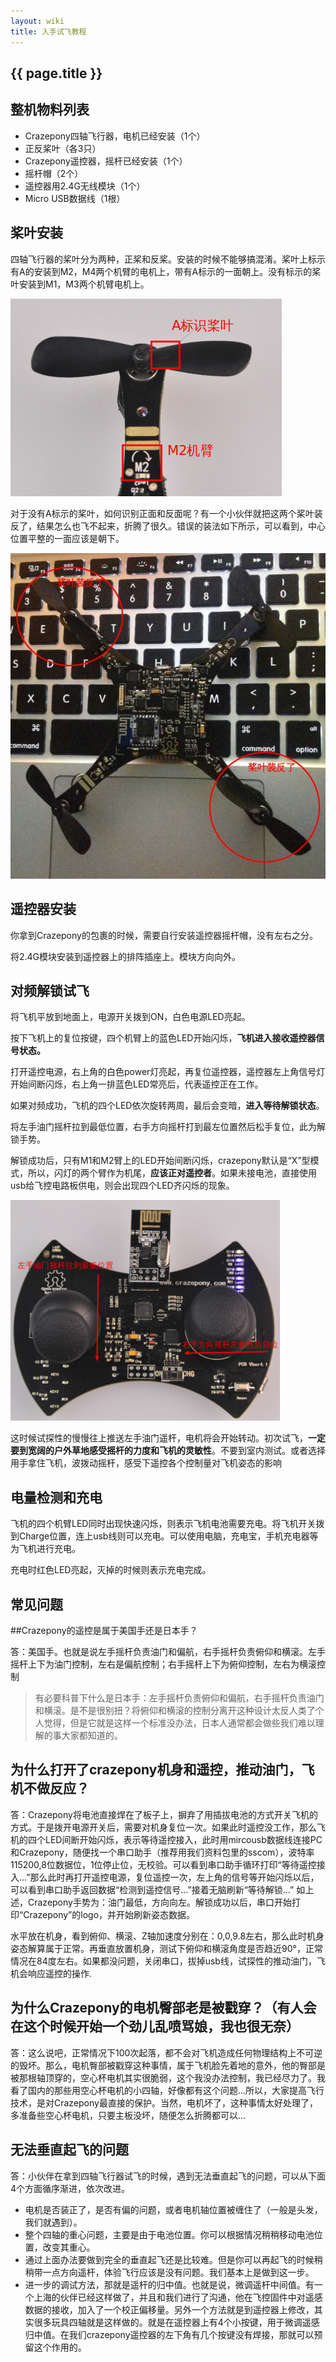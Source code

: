 ```yaml
---
layout: wiki
title: 入手试飞教程
---
```


## {{ page.title }}

## 整机物料列表

* Crazepony四轴飞行器，电机已经安装（1个）
* 正反桨叶（各3只）
* Crazepony遥控器，摇杆已经安装（1个）
* 摇杆帽（2个）
* 遥控器用2.4G无线模块（1个）
* Micro USB数据线（1根）

## 桨叶安装
四轴飞行器的桨叶分为两种，正桨和反桨。安装的时候不能够搞混淆。桨叶上标示有A的安装到M2，M4两个机臂的电机上，带有A标示的一面朝上。没有标示的桨叶安装到M1，M3两个机臂电机上。

![](/assets/img/user-guide-1.png)

对于没有A标示的桨叶，如何识别正面和反面呢？有一个小伙伴就把这两个桨叶装反了，结果怎么也飞不起来，折腾了很久。错误的装法如下所示，可以看到，中心位置平整的一面应该是朝下。

![](/assets/img/user-guide-2.jpg)

## 遥控器安装
你拿到Crazepony的包裹的时候，需要自行安装遥控器摇杆帽，没有左右之分。

将2.4G模块安装到遥控器上的排阵插座上。模块方向向外。

## 对频解锁试飞
将飞机平放到地面上，电源开关拨到ON，白色电源LED亮起。

按下飞机上的复位按键，四个机臂上的蓝色LED开始闪烁，**飞机进入接收遥控器信号状态。**

打开遥控电源，右上角的白色power灯亮起，再复位遥控器，遥控器左上角信号灯开始间断闪烁，右上角一排蓝色LED常亮后，代表遥控正在工作。

如果对频成功，飞机的四个LED依次旋转两周，最后会变暗，**进入等待解锁状态**。

将左手油门摇杆拉到最低位置，右手方向摇杆打到最左位置然后松手复位，此为解锁手势。

解锁成功后，只有M1和M2臂上的LED开始间断闪烁，crazepony默认是“X”型模式，所以，闪灯的两个臂作为机尾，**应该正对遥控者**。如果未接电池，直接使用usb给飞控电路板供电，则会出现四个LED齐闪烁的现象。


![](/assets/img/user-guide-2.png)

这时候试探性的慢慢往上推送左手油门遥杆，电机将会开始转动。初次试飞，**一定要到宽阔的户外草地感受摇杆的力度和飞机的灵敏性**。不要到室内测试。或者选择用手拿住飞机，波拨动摇杆，感受下遥控各个控制量对飞机姿态的影响

## 电量检测和充电
飞机的四个机臂LED同时出现快速闪烁，则表示飞机电池需要充电。将飞机开关拨到Charge位置，连上usb线则可以充电。可以使用电脑，充电宝，手机充电器等为飞机进行充电。

充电时红色LED亮起，灭掉的时候则表示充电完成。

## 常见问题

##Crazepony的遥控是属于美国手还是日本手？
 
答：美国手。也就是说左手摇杆负责油门和偏航，右手摇杆负责俯仰和横滚。左手摇杆上下为油门控制，左右是偏航控制；右手摇杆上下为俯仰控制，左右为横滚控制

> 有必要科普下什么是日本手：左手摇杆负责俯仰和偏航，右手摇杆负责油门和横滚。是不是很别扭？将俯仰和横滚的控制分离开这种设计太反人类了个人觉得，但是它就是这样一个标准没办法，日本人通常都会做些我们难以理解的事大家都知道的。
 
## 为什么打开了crazepony机身和遥控，推动油门，飞机不做反应？

答：Crazepony将电池直接焊在了板子上，摒弃了用插拔电池的方式开关飞机的方式。于是拨开电源开关后，需要对机身复位一次。如果此时遥控没工作，那么飞机的四个LED间断开始闪烁，表示等待遥控接入，此时用mircousb数据线连接PC和Crazepony，随便找一个串口助手（推荐用我们资料包里的sscom），波特率115200,8位数据位，1位停止位，无校验。可以看到串口助手循环打印“等待遥控接入...”那么此时再打开遥控电源，复位遥控一次，左上角的信号等开始闪烁以后，可以看到串口助手返回数据“检测到遥控信号...”接着无脑刷新“等待解锁...” 如上述，Crazepony手势为：油门最低，方向向左。解锁成功以后，串口开始打印“Crazepony”的logo，并开始刷新姿态数据。

水平放在机身，看到俯仰、横滚、Z轴加速度分别在：0,0,9.8左右，那么此时机身姿态解算属于正常。再垂直放置机身，测试下俯仰和横滚角度是否趋近90°，正常情况在84度左右。如果都没问题，关闭串口，拔掉usb线，试探性的推动油门，飞机会响应遥控的操作.

## 为什么Crazepony的电机臀部老是被戳穿？（有人会在这个时候开始一个劲儿乱喷骂娘，我也很无奈）

答：这么说吧，正常情况下100次起落，都不会对飞机造成任何物理结构上不可逆的毁坏。那么，电机臀部被戳穿这种事情，属于飞机脸先着地的意外，他的臀部是被那根轴顶穿的，空心杯电机其实很脆弱，这个我没办法控制，我已经尽力了。我看了国内的那些用空心杯电机的小四轴，好像都有这个问题...所以，大家提高飞行技术，是对Crazepony最直接的保护。当然，电机坏了，这种事情太好处理了，多准备些空心杯电机，只要主板没坏，随便怎么折腾都可以...


## 无法垂直起飞的问题
答：小伙伴在拿到四轴飞行器试飞的时候，遇到无法垂直起飞的问题，可以从下面4个方面循序渐进，依次改进。

* 电机是否装正了，是否有偏的问题，或者电机轴位置被缠住了（一般是头发，我们就遇到）。
* 整个四轴的重心问题，主要是由于电池位置。你可以根据情况稍稍移动电池位置，改变其重心。
* 通过上面办法要做到完全的垂直起飞还是比较难。但是你可以再起飞的时候稍稍带一点方向遥杆，体验飞行应该是没有问题。我们基本上是做到这一步。
* 进一步的调试方法，那就是遥杆的归中值。也就是说，微调遥杆中间值。有一个上海的伙伴已经这样做了，并且和我们进行了沟通，他在飞控固件中对遥感数据的接收，加入了一个校正偏移量。另外一个方法就是到遥控器上修改，其实很多玩具四轴就是这样做的。就是在遥控器上有4个小按键，用于微调遥感归中值。在我们crazepony遥控器的左下角有几个按键没有焊接，那就可以预留这个作用的。
